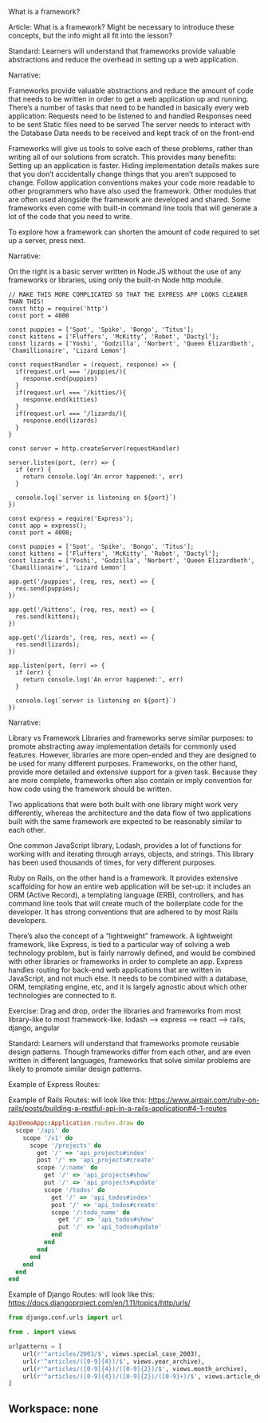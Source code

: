 What is a framework?

Article: What is a framework?
  Might be necessary to introduce these concepts, but the info might all fit into the lesson?

Standard: Learners will understand that frameworks provide valuable abstractions and reduce the overhead in setting up a web application. 

Narrative:

Frameworks provide valuable abstractions and reduce the amount of code that needs to be written in order to get a web application up and running. There’s a number of tasks that need to be handled in basically every web application:
Requests need to be listened to and handled
Responses need to be sent
Static files need to be served
The server needs to interact with the Database
Data needs to be received and kept track of on the front-end

Frameworks will give us tools to solve each of these problems, rather than writing all of our solutions from scratch. This provides many benefits:
Setting up an application is faster.
Hiding implementation details makes sure that you don’t accidentally change things that you aren’t supposed to change.
Follow application conventions makes your code more readable to other programmers who have also used the framework.
Other modules that are often used alongside the framework are developed and shared.
Some frameworks even come with built-in command line tools that will generate a lot of the code that you need to write.

To explore how a framework can shorten the amount of code required to set up a server, press next.

Narrative:

On the right is a basic server written in Node.JS without the use of any frameworks or libraries, using only the built-in Node http module.



```JS
// MAKE THIS MORE COMPLICATED SO THAT THE EXPRESS APP LOOKS CLEANER THAN THIS!
const http = require('http')
const port = 4000

const puppies = ['Spot', 'Spike', 'Bongo', 'Titus'];
const kittens = ['Fluffers', 'McKitty', 'Robot', 'Dactyl'];
const lizards = ['Yoshi', 'Godzilla', 'Norbert', 'Queen Elizardbeth', 'Chamillionaire', 'Lizard Lemon']

const requestHandler = (request, response) => {
  if(request.url === ‘/puppies/){
    response.end(puppies)
  }
  if(request.url === ‘/kitties/){
    response.end(kitties)
  }
  if(request.url === ‘/lizards/){
    response.end(lizards)
  }
}

const server = http.createServer(requestHandler)

server.listen(port, (err) => {
  if (err) {
    return console.log('An error happened:', err)
  }

  console.log(`server is listening on ${port}`)
})
```

```JS
const express = require('Express');
const app = express();
const port = 4000;

const puppies = ['Spot', 'Spike', 'Bongo', 'Titus'];
const kittens = ['Fluffers', 'McKitty', 'Robot', 'Dactyl'];
const lizards = ['Yoshi', 'Godzilla', 'Norbert', 'Queen Elizardbeth', 'Chamillionaire', 'Lizard Lemon']

app.get('/puppies', (req, res, next) => {
  res.send(puppies);
})

app.get('/kittens', (req, res, next) => {
  res.send(kittens);
})

app.get('/lizards', (req, res, next) => {
  res.send(lizards);  
})

app.listen(port, (err) => {
  if (err) {
    return console.log('An error happened:', err)
  }

  console.log(`server is listening on ${port}`)
})
```

Narrative:

Library vs Framework
Libraries and frameworks serve similar purposes: to promote abstracting away implementation details for commonly used features. However, libraries are more open-ended and they are designed to be used for many different purposes. Frameworks, on the other hand, provide more detailed and extensive support for a given task. Because they are more complete, frameworks often also contain or imply convention for how code using the framework should be written.

Two applications that were both built with one library might work very differently, whereas the architecture and the data flow of two applications built with the same framework are expected to be reasonably similar to each other.

One common JavaScript library, Lodash, provides a lot of functions for working with and iterating through arrays, objects, and strings. This library has been used thousands of times, for very different purposes.

Ruby on Rails, on the other hand is a framework. It provides extensive scaffolding for how an entire web application will be set-up: it includes an ORM (Active Record), a templating language (ERB), controllers, and has command line tools that will create much of the boilerplate code for the developer. It has strong conventions that are adhered to by most Rails developers.

There’s also the concept of a “lightweight” framework. A lightweight framework, like Express, is tied to a particular way of solving a web technology problem, but is fairly narrowly defined, and would be combined with other libraries or frameworks in order to complete an app. Express handles routing for back-end web applications that are written in JavaScript, and not much else. It needs to be combined with a database, ORM, templating engine, etc, and it is largely agnostic about which other technologies are connected to it.

Exercise:
Drag and drop, order the libraries and frameworks from most library-like to most framework-like.
lodash --> express --> react --> rails, django, angular


Standard: Learners will understand that frameworks promote reusable design patterns.
Though frameworks differ from each other, and are even written in different languages, frameworks that solve similar problems are likely to promote similar design patterns.

Example of Express Routes:

Example of Rails Routes:
will look like this: https://www.airpair.com/ruby-on-rails/posts/building-a-restful-api-in-a-rails-application#4-1-routes
```ruby
ApiDemoApp::Application.routes.draw do
  scope '/api' do
    scope '/v1' do
      scope '/projects' do
        get '/' => 'api_projects#index'
        post '/' => 'api_projects#create'
        scope '/:name' do
          get '/' => 'api_projects#show'
          put '/' => 'api_projects#update'
          scope '/todos' do
            get '/' => 'api_todos#index'
            post '/' => 'api_todos#create'
            scope '/:todo_name' do
              get '/' => 'api_todos#show'
              put '/' => 'api_todos#update'
            end
          end
        end
      end
    end
  end
end 

```
Example of Django Routes:
will look like this: https://docs.djangoproject.com/en/1.11/topics/http/urls/
```python
from django.conf.urls import url

from . import views

urlpatterns = [
    url(r'^articles/2003/$', views.special_case_2003),
    url(r'^articles/([0-9]{4})/$', views.year_archive),
    url(r'^articles/([0-9]{4})/([0-9]{2})/$', views.month_archive),
    url(r'^articles/([0-9]{4})/([0-9]{2})/([0-9]+)/$', views.article_detail),
]
```

Workspace: none
-------
